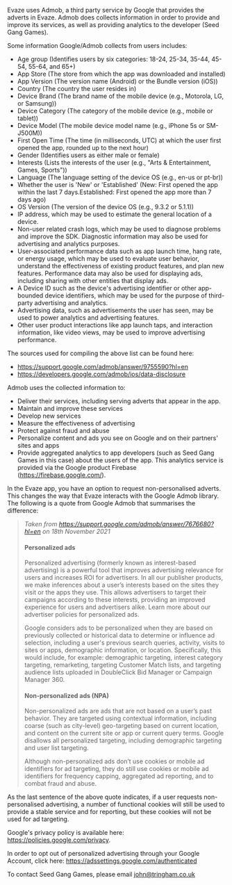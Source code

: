 Evaze uses Admob, a third party service by Google that provides the adverts in Evaze. Admob does collects information in order to provide and improve its services, as well as providing analytics to the developer (Seed Gang Games).

Some information Google/Admob collects from users includes:

- Age group (Identifies users by six categories: 18-24, 25-34, 35-44, 45-54, 55-64, and 65+)
- App Store (The store from which the app was downloaded and installed)
- App Version (The version name (Android) or the Bundle version (iOS))
- Country (The country the user resides in)
- Device Brand (The brand name of the mobile device (e.g., Motorola, LG, or Samsung))
- Device Category (The category of the mobile device (e.g., mobile or tablet))
- Device Model (The mobile device model name (e.g., iPhone 5s or SM-J500M))
- First Open Time (The time (in milliseconds, UTC) at which the user first opened the app, rounded up to the next hour)
- Gender (Identifies users as either male or female)
- Interests (Lists the interests of the user (e.g., "Arts & Entertainment, Games, Sports"))
- Language (The language setting of the device OS (e.g., en-us or pt-br))
- Whether the user is 'New' or 'Established' (New: First opened the app within the last 7 days.Established: First opened the app more than 7 days  ago)
- OS Version (The version of the device OS (e.g., 9.3.2 or 5.1.1))
- IP address, which may be used to estimate the general location of a device.
- Non-user related crash logs, which may be used to diagnose problems and improve the SDK. Diagnostic information may also be used for advertising and analytics purposes.
- User-associated performance data such as app launch time, hang rate, or energy usage, which may be used to evaluate user behavior, understand the effectiveness of existing product features, and plan new features. Performance data may also be used for displaying ads, including sharing with other entities that display ads.
- A Device ID such as the device's advertising identifier or other app-bounded device identifiers, which may be used for the purpose of third-party advertising and analytics.
- Advertising data, such as advertisements the user has seen, may be used to power analytics and advertising features.
- Other user product interactions like app launch taps, and interaction information, like video views, may be used to improve advertising performance.

The sources used for compiling the above list can be found here:
- <https://support.google.com/admob/answer/9755590?hl=en>
- <https://developers.google.com/admob/ios/data-disclosure>

Admob uses the collected information to:

- Deliver their services, including serving adverts that appear in the app.
- Maintain and improve these services
- Develop new services
- Measure the effectiveness of advertising
- Protect against fraud and abuse
- Personalize content and ads you see on Google and on their partners' sites and apps
- Provide aggregated analytics to app developers (such as Seed Gang Games in this case) about the users of the app. This analytics service is provided via the Google product Firebase (<https://firebase.google.com/>).

In the Evaze app, you have an option to request non-personalised adverts. This changes the way that Evaze interacts with the Google Admob library. The following is a quote from Google Admob that summarises the difference:

> _Taken from <https://support.google.com/admob/answer/7676680?hl=en> on 18th November 2021_
>
> #### Personalized ads
> Personalized advertising (formerly known as interest-based advertising) is a powerful tool that improves advertising relevance for users and increases ROI for advertisers. In all our publisher products, we make inferences about a user’s interests based on the sites they visit or the apps they use. This allows advertisers to target their campaigns according to these interests, providing an improved experience for users and advertisers alike. Learn more about our advertiser policies for personalized ads.
> 
>Google considers ads to be personalized when they are based on previously collected or historical data to determine or influence ad selection, including a user's previous search queries, activity, visits to sites or apps, demographic information, or location. Specifically, this would include, for example: demographic targeting, interest category targeting, remarketing, targeting Customer Match lists, and targeting audience lists uploaded in DoubleClick Bid Manager or Campaign Manager 360.
>
> #### Non-personalized ads (NPA)
> Non-personalized ads are ads that are not based on a user’s past behavior. They are targeted using contextual information, including coarse (such as city-level) geo-targeting based on current location, and content on the current site or app or current query terms. Google disallows all personalized targeting, including demographic targeting and user list targeting. 
>
> Although non-personalized ads don’t use cookies or mobile ad identifiers for ad targeting, they do still use cookies or mobile ad identifiers for frequency capping, aggregated ad reporting, and to combat fraud and abuse.

As the last sentence of the above quote indicates, if a user requests non-personalised advertising, a number of functional cookies will still be used to provide a stable service and for reporting, but these cookies will not be used for ad targeting.

Google's privacy policy is available here: <https://policies.google.com/privacy>. 

In order to opt out of personalized advertising through your Google Account, click here: <https://adssettings.google.com/authenticated>

To contact Seed Gang Games, please email <john@tringham.co.uk>